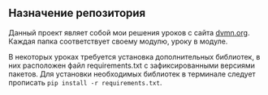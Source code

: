 ## Назначение репозитория

Данный проект являет собой мои решения уроков с сайта [dvmn.org](https://dvmn.org/modules/).
Каждая папка соответствует своему модулю, уроку в модуле.

В некоторых уроках требуется установка дополнительных библиотек, в них расположен файл requirements.txt с зафиксированными версиями пакетов.
Для установки необходимых библиотек в терминале следует прописать `pip install -r requirements.txt`.
